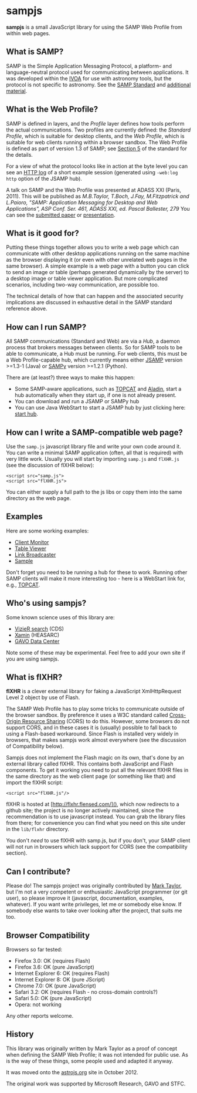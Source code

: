 sampjs
======

**sampjs**  is a small JavaScript library for using the
SAMP Web Profile from within web pages.

What is SAMP?
-------------

SAMP is the Simple Application Messaging Protocol,
a platform- and language-neutral protocol
used for communicating between applications.
It was developed within the [IVOA](http://www.ivoa.net/)
for use with astronomy tools, but the protocol is not specific
to astronomy.
See the [SAMP Standard](http://www.ivoa.net/Documents/latest/SAMP.html)
and [additional material](http://www.ivoa.net/samp").

What is the Web Profile?
------------------------

SAMP is defined in layers, and the _Profile_ layer
defines how tools perform the actual communications.
Two profiles are currently defined: the _Standard Profile_,
which is suitable for desktop clients, and the _Web Profile_,
which is suitable for web clients running within a browser
sandbox.
The Web Profile is defined as part of version 1.3 of SAMP;
see
[Section 5](http://www.ivoa.net/Documents/SAMP/20120411/REC-SAMP-1.3-20120411.html#tth_sEc5)
of the standard for the details.

For a view of what the protocol looks like in action at the byte level
you can see an [HTTP log](http-log.txt) of a short example
session
(generated using `-web:log http` option of the JSAMP hub).

A talk on SAMP and the Web Profile was presented at ADASS XXI (Paris, 2011).
This will be published as
_M.B.Taylor, T.Boch, J.Fay, M.Fitzpatrick and L.Paioro,
"SAMP: Application Messaging for Desktop and Web Applications",
ASP Conf. Ser. 461, ADASS XXI, ed. Pascal Ballester, 279_
You can see the
[submitted paper](http://www.star.bris.ac.uk/~mbt/papers/adassXXI-O26.pdf) or
[presentation](http://www.star.bris.ac.uk/~mbt/papers/adassXXI-O26_slides.pdf).

What is it good for?
--------------------

Putting these things together allows you to write a web page
which can communicate with other desktop applications running on
the same machine as the browser displaying it
(or even with other unrelated web pages in the same browser).
A simple example is a web page with a button you can click to
send an image or table (perhaps generated dynamically by the server)
to a desktop image or table viewer application.
But more complicated scenarios, including two-way communication,
are possible too.

The technical details of how that can happen and the
associated security implications are
discussed in exhaustive detail in the SAMP standard reference above.

How can I run SAMP?
-------------------

All SAMP communications (Standard and Web) are via a _Hub_,
a daemon process that brokers messages between clients.
So for SAMP tools to be able to communicate, a Hub must be running.
For web clients, this must be a Web Profile-capable hub,
which currently means
either
[JSAMP](http://software.astrogrid.org/doc/jsamp/) version >=1.3-1 (Java) or
[SAMPy](http://pypi.python.org/pypi/sampy/) version >=1.2.1 (Python).

There are (at least?) three ways to make this happen:
   * Some SAMP-aware applications, such as
     [TOPCAT](http://www.starlink.ac.uk/topcat/) and
     [Aladin](http://aladin.u-strasbg.fr/),
     start a hub automatically when they start up, if one is not already
     present.
   * You can download and run a JSAMP or SAMPy hub
   * You can use Java WebStart to start a JSAMP hub by just clicking here:
     [start hub](jsamp-hub.jnlp).

How can I write a SAMP-compatible web page?
-------------------------------------------

Use the `samp.js` javascript library file and write your own code around it.
You can write a minimal SAMP application (often, all that is required)
with very little work.
Usually you will start by importing `samp.js` and `flXHR.js`
(see the discussion of flXHR below):

    <script src="samp.js">
    <script src="flXHR.js">

You can either supply a full path to the js libs or copy them into
the same directory as the web page.

Examples
--------

Here are some working examples:

   * [Client Monitor](examples/monitor.html)
   * [Table Viewer](examples/tdisplay.html)
   * [Link Broadcaster](examples/sendlist.html)
   * [Sample](examples/sample.html)

Don't forget you need to be running a hub for these to work.
Running other SAMP clients will make it more interesting too -
here is a WebStart link for, e.g.,
[TOPCAT](http://www.starlink.ac.uk/topcat/topcat-lite.jnlp).

Who's using sampjs?
-------------------

Some known science uses of this library are:

   * [VizieR search](http://cdsweb.u-strasbg.fr/~boch/SAMP-web-profile/demo/vizier-output-samp-web.html) (CDS)
   * [Xamin](http://heasarc.gsfc.nasa.gov/xamin) (HEASARC)
   * [GAVO Data Center](http://dc.zah.uni-heidelberg.de/)

Note some of these may be experimental.
Feel free to add your own site if you are using sampjs.

What is flXHR?
--------------

**flXHR** is a clever external library for faking a JavaScript
XmlHttpRequest Level 2 object by use of Flash.

The SAMP Web Profile has to play some tricks to communicate outside
of the browser sandbox.  By preference it uses a W3C standard called
[Cross-Origin Resource Sharing](http://www.w3.org/TR/cors/) (CORS)
to do this.
However, some browsers do not support CORS, and in these cases it is
(usually) possible to fall back to using a Flash-based workaround.
Since Flash is installed very widely in browsers, that makes sampjs
work almost everywhere (see the discussion of Compatibility below).

Sampjs does not implement the Flash magic on its own, that's done
by an external library called flXHR.  This contains
both JavaScript and Flash components.  To get it working
you need to put all the relevant flXHR files in the same directory
as the web client page (or something like that) and import the
flXHR script:

    <script src="flXHR.js"/>

flXHR is hosted at
[http://flxhr.flensed.com/](),
which now redirects to a github site; the project is no longer
actively maintained, since the recommendation is to use javascript instead.
You can grab the library files from there; for convenience you can
find what you need on this site under in the `lib/flxhr`
directory.

You don't _need_ to use flXHR with samp.js, but if you don't,
your SAMP client will not run in
browsers which lack support for CORS
(see the compatibility section).

Can I contribute?
-----------------

Please do!  The sampjs project was originally contributed by
[Mark Taylor](http://www.star.bris.ac.uk/~mbt/),
but I'm not a very competent or enthusiastic
JavaScript programmer (or git user), so please improve it
(javascript, documentation, examples, whatever).
If you want write privileges, let me or somebody else know.
If somebody else wants to take over looking after the project,
that suits me too.

Browser Compatibility
---------------------

Browsers so far tested:

   * Firefox 3.0: OK (requires Flash)</li>
   * Firefox 3.6: OK (pure JavaScript)</li>
   * Internet Explorer 6: OK (requires Flash)</li>
   * Internet Explorer 8: OK (pure JScript)</li>
   * Chrome 7.0: OK (pure JavaScript)</li>
   * Safari 3.2<!-- OSX 10.5 -->:
            OK (requires Flash - no cross-domain controls?)</li>
   * Safari 5.0: OK (pure JavaScript)</li>
   * Opera: not working</li>

Any other reports welcome.

History
-------

This library was originally written by Mark Taylor
as a proof of concept when defining the SAMP Web Profile;
it was not intended for public use.
As is the way of these things, some people used and adapted it anyway.

It was moved onto the [astrojs.org](http://astrojs.org/)
site in October 2012.

The original work was supported by Microsoft Research, GAVO and STFC.


